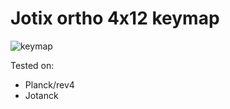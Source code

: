 # Jotix ortho 4x12 keymap

![keymap](https://i.imgur.com/6fW4Uf4.jpg)

Tested on:

* Planck/rev4
* Jotanck
